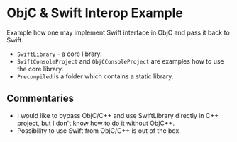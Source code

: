 # ObjC & Swift Interop Example

Example how one may implement Swift interface in ObjC and pass it back to Swift.

* `SwiftLibrary` - a core library.
* `SwiftConsoleProject` and `ObjCConsoleProject` are examples how to use the core library.
* `Precompiled` is a folder which contains a static library.

## Commentaries

- I would like to bypass ObjC/C++ and use SwiftLibrary directly in C++ project, but I don't know how to do it without ObjC++.
- Possibility to use Swift from ObjC/C++ is out of the box.
